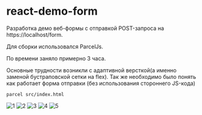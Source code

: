 # react-demo-form

Разработка демо веб-формы с отправкой POST-запроса на  https://localhost/form.

Для сборки использовался ParcelJs.
  
По времени заняло примерно 3 часа.
  
Основные трудности возникли с адаптивной версткой(а именно заменой бустраповской сетки на flex).
Так же необходимо было понять как работает форма отправки (без использования стороннего JS-кода)

```
parcel src/index.html
```
![1](https://user-images.githubusercontent.com/14128175/117163600-9f7fc900-ade5-11eb-85a4-bdd6e5d1df22.png)
![2](https://user-images.githubusercontent.com/14128175/117163614-a3135000-ade5-11eb-8a73-c9584b66a591.png)
![3](https://user-images.githubusercontent.com/14128175/117163625-a575aa00-ade5-11eb-8079-967b58a54ae9.png)
![4](https://user-images.githubusercontent.com/14128175/117163628-a73f6d80-ade5-11eb-9878-9c543b9e93b9.png)
![5](https://user-images.githubusercontent.com/14128175/117163642-ab6b8b00-ade5-11eb-9406-496e206a6118.png)
